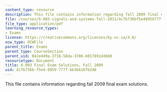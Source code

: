 ```yaml
---
content_type: resource
description: This file contains information regarding fall 2009 final exam solutions.
file: /courses/6-003-signals-and-systems-fall-2011/4cfb736bf5e49959777fbb3b616fb2d8_MIT6_003F11_F09final_sol.pdf
file_type: application/pdf
learning_resource_types:
- Exams
license: https://creativecommons.org/licenses/by-nc-sa/4.0/
ocw_type: OCWFile
parent_title: Exams
parent_type: CourseSection
parent_uid: 042e449a-3718-58da-3786-6017891d48d8
resourcetype: Document
title: 6.003 Final Exam Solutions, Fall 2009
uid: 4cfb736b-f5e4-9959-777f-bb3b616fb2d8
---
```

This file contains information regarding fall 2009 final exam solutions.
